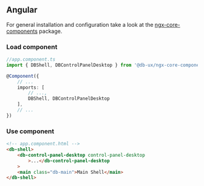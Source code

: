 ## Angular

For general installation and configuration take a look at the [ngx-core-components](https://www.npmjs.com/package/@db-ux/ngx-core-components) package.

### Load component

```ts app.component.ts
//app.component.ts
import { DBShell, DBControlPanelDesktop } from '@db-ux/ngx-core-components';

@Component({
	// ...
	imports: [
		// ...,
		DBShell, DBControlPanelDesktop
    ],
	// ...
})
```

### Use component

```html app.component.html
<!-- app.component.html -->
<db-shell>
	<db-control-panel-desktop control-panel-desktop
		>...</db-control-panel-desktop
	>
	<main class="db-main">Main Shell</main>
</db-shell>
```
